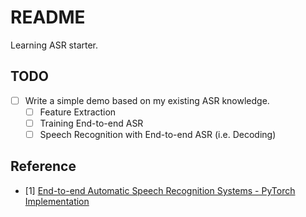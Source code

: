 # README

Learning ASR starter.

## TODO

- [ ] Write a simple demo based on my existing ASR knowledge.
    - [ ] Feature Extraction
    - [ ] Training End-to-end ASR
    - [ ] Speech Recognition with End-to-end ASR (i.e. Decoding)

## Reference

- [1] [End-to-end Automatic Speech Recognition Systems - PyTorch Implementation](https://github.com/Alexander-H-Liu/End-to-end-ASR-Pytorch/tree/master)